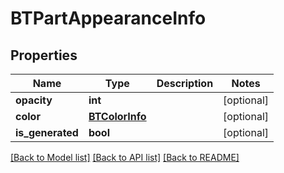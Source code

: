 # BTPartAppearanceInfo

## Properties
Name | Type | Description | Notes
------------ | ------------- | ------------- | -------------
**opacity** | **int** |  | [optional] 
**color** | [**BTColorInfo**](BTColorInfo.md) |  | [optional] 
**is_generated** | **bool** |  | [optional] 

[[Back to Model list]](../README.md#documentation-for-models) [[Back to API list]](../README.md#documentation-for-api-endpoints) [[Back to README]](../README.md)


